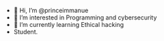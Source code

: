 - 👋 Hi, I’m @princeimmanue
- 👀 I’m interested in Programming and cybersecurity
- 🌱 I’m currently learning Ethical hacking
- Student.

<!---
princeimmanue/princeimmanue is a ✨ special ✨ repository because its `README.md` (this file) appears on your GitHub profile.
You can click the Preview link to take a look at your changes.
--->
